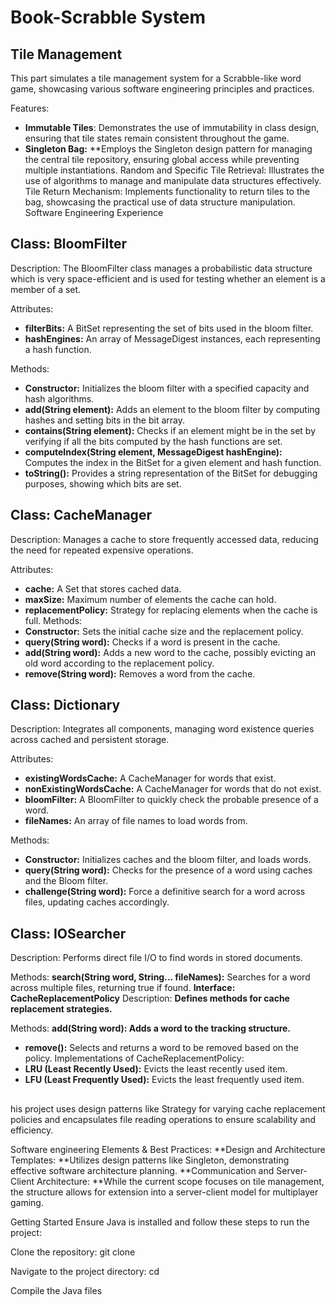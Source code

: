 # Book-Scrabble System

## Tile Management 
This part simulates a tile management system for a Scrabble-like word game, showcasing various software engineering principles and practices.

Features:
- **Immutable Tiles**: Demonstrates the use of immutability in class design, ensuring that tile states remain consistent throughout the game. 
- **Singleton Bag:** **Employs the Singleton design pattern for managing the central tile repository, ensuring global access while preventing multiple instantiations. Random and Specific Tile Retrieval: Illustrates the use of algorithms to manage and manipulate data structures effectively. Tile Return Mechanism: Implements functionality to return tiles to the bag, showcasing the practical use of data structure manipulation. Software Engineering Experience


## Class: BloomFilter
Description:
The BloomFilter class manages a probabilistic data structure which is very space-efficient and is used for testing whether an element is a member of a set.

Attributes:
- **filterBits:** A BitSet representing the set of bits used in the bloom filter.
- **hashEngines:** An array of MessageDigest instances, each representing a hash function.

Methods:
- **Constructor:** Initializes the bloom filter with a specified capacity and hash algorithms.
- **add(String element):** Adds an element to the bloom filter by computing hashes and setting bits in the bit array.
- **contains(String element):** Checks if an element might be in the set by verifying if all the bits computed by the hash functions are set.
- **computeIndex(String element, MessageDigest hashEngine):** Computes the index in the BitSet for a given element and hash function.
- **toString():** Provides a string representation of the BitSet for debugging purposes, showing which bits are set.

## Class: CacheManager
Description:
Manages a cache to store frequently accessed data, reducing the need for repeated expensive operations.

Attributes:
- **cache:** A Set that stores cached data.
- **maxSize:** Maximum number of elements the cache can hold.
- **replacementPolicy:** Strategy for replacing elements when the cache is full.
Methods:
- **Constructor:** Sets the initial cache size and the replacement policy.
- **query(String word):** Checks if a word is present in the cache.
- **add(String word):** Adds a new word to the cache, possibly evicting an old word according to the replacement policy.
- **remove(String word):** Removes a word from the cache.

## Class: Dictionary
Description:
Integrates all components, managing word existence queries across cached and persistent storage.

Attributes:
- **existingWordsCache:** A CacheManager for words that exist.
- **nonExistingWordsCache:** A CacheManager for words that do not exist.
- **bloomFilter:** A BloomFilter to quickly check the probable presence of a word.
- **fileNames:** An array of file names to load words from.

Methods:
- **Constructor:** Initializes caches and the bloom filter, and loads words.
- **query(String word):** Checks for the presence of a word using caches and the Bloom filter.
- **challenge(String word):** Force a definitive search for a word across files, updating caches accordingly.

## Class: IOSearcher
Description:
Performs direct file I/O to find words in stored documents.

Methods:
**search(String word, String... fileNames):** Searches for a word across multiple files, returning true if found.
**Interface: CacheReplacementPolicy**
Description:
**Defines methods for cache replacement strategies.**

Methods:
**add(String word): Adds a word to the tracking structure.**
- **remove():** Selects and returns a word to be removed based on the policy.
Implementations of CacheReplacementPolicy:
- **LRU (Least Recently Used):** Evicts the least recently used item.
- **LFU (Least Frequently Used):** Evicts the least frequently used item.

## 
his project uses design patterns like Strategy for varying cache replacement policies and encapsulates file reading operations to ensure scalability and efficiency.


Software engineering Elements & Best Practices:
**Design and Architecture Templates: **Utilizes design patterns like Singleton, demonstrating effective software architecture planning. **Communication and Server-Client Architecture: **While the current scope focuses on tile management, the structure allows for extension into a server-client model for multiplayer gaming.


Getting Started
Ensure Java is installed and follow these steps to run the project:

Clone the repository:
git clone <repository-url>

Navigate to the project directory:
cd <project-directory>

Compile the Java files


